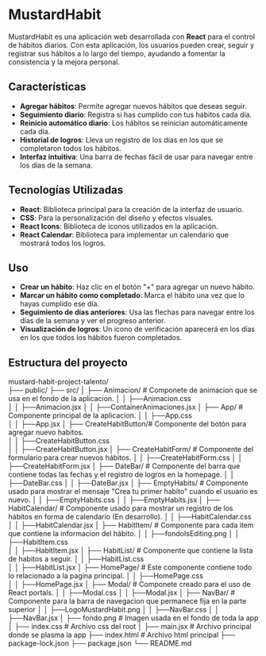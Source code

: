 # MustardHabit

MustardHabit es una aplicación web desarrollada con **React** para el control de hábitos diarios. Con esta aplicación, los usuarios pueden crear, seguir y registrar sus hábitos a lo largo del tiempo, ayudando a fomentar la consistencia y la mejora personal.

## Características

- **Agregar hábitos**: Permite agregar nuevos hábitos que deseas seguir.
- **Seguimiento diario**: Registra si has cumplido con tus hábitos cada día.
- **Reinicio automático diario**: Los hábitos se reinician automáticamente cada día.
- **Historial de logros**: Lleva un registro de los días en los que se completaron todos los hábitos.
- **Interfaz intuitiva**: Una barra de fechas fácil de usar para navegar entre los días de la semana.

## Tecnologías Utilizadas

- **React**: Biblioteca principal para la creación de la interfaz de usuario.
- **CSS**: Para la personalización del diseño y efectos visuales.
- **React Icons**: Biblioteca de iconos utilizados en la aplicación.
- **React Calendar**: Biblioteca para implementar un calendario que mostrará todos los logros.

## Uso

- **Crear un hábito**: Haz clic en el botón "+" para agregar un nuevo hábito.
- **Marcar un hábito como completado**: Marca el hábito una vez que lo hayas cumplido ese día.
- **Seguimiento de días anteriores**: Usa las flechas para navegar entre los días de la semana y ver el progreso anterior.
- **Visualización de logros**: Un icono de verificación aparecerá en los días en los que todos los hábitos fueron completados.

## Estructura del proyecto

mustard-habit-project-talento/                                                                                                           
├── public/
├── src/
│   ├── Animacion/        # Componete de animacion que se usa en el fondo de la aplicacion.
│   │   ├──Animacion.css   
│   │   ├──Animacion.jsx
│   │   ├──ContainerAnimaciones.jsx
│   ├── App/              # Componente principal de la aplicacion.
│   │   ├──App.css   
│   │   ├──App.jsx
│   ├── CreateHabitButton/# Componente del botón para agregar nuevo habitos.   
│   │   ├──CreateHabitButton.css   
│   │   ├──CreateHabitButton.jsx
│   ├── CreateHabitForm/  # Componente del formulario para crear nuevos hábitos.
│   │   ├──CreateHabitForm.css
│   │   ├──CreateHabitForm.jsx
│   ├── DateBar/          # Componente del barra que contiene todas las fechas y el registro de logros en la homepage.
│   │   ├──DateBar.css
│   │   ├──DateBar.jsx
│   ├── EmptyHabits/      # Componente usado para mostrar el mensaje "Crea tu primer habito" cuando el usuario es nuevo.
│   │   ├──EmptyHabits.css
│   │   ├──EmptyHabits.jsx
│   ├── HabitCalendar/    # Componente usado para mostrar un registro de los hábitos en forma de calendario (En desarrollo).
│   │   ├──HabitCalendar.css   
│   │   ├──HabitCalendar.jsx
│   ├── HabitItem/        # Componente para cada item que contiene la informacion del hábito.
│   │   ├──fondoIsEditing.png
│   │   ├──HabitItem.css   
│   │   ├──HabitItem.jsx
│   ├── HabitList/        # Componente que contiene la lista de habitos a seguir.
│   │   ├──HabitList.css   
│   │   ├──HabitList.jsx
│   ├── HomePage/         # Este componente contiene todo lo relacionado a la pagina principal.
│   │   ├──HomePage.css   
│   │   ├──HomePage.jsx
│   ├── Modal/            # Componete creado para el uso de React portals.
│   │   ├──Modal.css
│   │   ├──Modal.jsx
│   ├── NavBar/           # Componente para la barra de navegacion que permanece fija en la parte superior
│   │   ├──LogoMustardHabit.png
│   │   ├──NavBar.css
│   │   ├──NavBar.jsx
│   ├── fondo.png         # Imagen usada en el fondo de toda la app
│   ├── index.css         # Archivo css del root
│   ├── main.jsx          # Archivo principal donde se plasma la app
├── index.html            # Archivo html principal
├── package-lock.json
├── package.json
└── README.md



